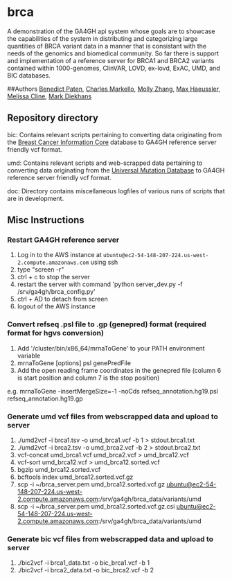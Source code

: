 # brca
A demonstration of the GA4GH api system whose goals are to showcase the capabilities of the system in distributing and categorizing large quantities of BRCA variant data in a manner that is consistant with the needs of the genomics and biomedical community. So far there is support and implementation of a reference server for BRCA1 and BRCA2 variants contained within 1000-genomes, ClinVAR, LOVD, ex-lovd, ExAC, UMD, and BIC databases.

##Authors
[Benedict Paten](https://github.com/benedictpaten/), [Charles Markello](https://github.com/cmarkello), [Molly Zhang](https://github.com/MollyZhang), [Max Haeussler](https://github.com/maximilianh), [Melissa Cline](https://github.com/melissacline), [Mark Diekhans](https://github.com/diekhans)

## Repository directory
  bic: Contains relevant scripts pertaining to converting data originating from the [Breast Cancer Information Core](https://research.nhgri.nih.gov/projects/bic/index.shtml) database to GA4GH reference server friendly vcf format.
  
  umd: Contains relevant scripts and web-scrapped data pertaining to converting data originating from the [Universal Mutation Database](http://www.umd.be/BRCA1/) to GA4GH reference server friendly vcf format.
  
  doc: Directory contains miscellaneous logfiles of various runs of scripts that are in development.

## Misc Instructions
### Restart GA4GH reference server
  1. Log in to the AWS instance at `ubuntu@ec2-54-148-207-224.us-west-2.compute.amazonaws.com` using ssh
  2. type "screen -r"
  3. ctrl + c to stop the server
  4. restart the server with command 'python server_dev.py -f /srv/ga4gh/brca_config.py'
  5. ctrl + AD to detach from screen
  6. logout of the AWS instance

### Convert refseq .psl file to .gp (genepred) format (required format for hgvs conversion)
  1. Add '/cluster/bin/x86_64/mrnaToGene' to your PATH environment variable
  2. mrnaToGene [options] psl genePredFile
  3. Add the open reading frame coordinates in the genepred file (column 6 is start position and column 7 is the stop position)

  e.g. mrnaToGene -insertMergeSize=-1 -noCds refseq_annotation.hg19.psl refseq_annotation.hg19.gp

### Generate umd vcf files from webscrapped data and upload to server
  1. ./umd2vcf -i brca1.tsv -o umd_brca1.vcf -b 1 > stdout.brca1.txt
  2. ./umd2vcf -i brca2.tsv -o umd_brca2.vcf -b 2 > stdout.brca2.txt
  3. vcf-concat umd_brca1.vcf umd_brca2.vcf > umd_brca12.vcf
  4. vcf-sort umd_brca12.vcf > umd_brca12.sorted.vcf
  5. bgzip umd_brca12.sorted.vcf
  6. bcftools index umd_brca12.sorted.vcf.gz
  7. scp -i ~/brca_server.pem umd_brca12.sorted.vcf.gz ubuntu@ec2-54-148-207-224.us-west-2.compute.amazonaws.com:/srv/ga4gh/brca_data/variants/umd
  8. scp -i ~/brca_server.pem umd_brca12.sorted.vcf.gz.csi ubuntu@ec2-54-148-207-224.us-west-2.compute.amazonaws.com:/srv/ga4gh/brca_data/variants/umd

### Generate bic vcf files from webscrapped data and upload to server
  1. ./bic2vcf -i brca1_data.txt -o bic_brca1.vcf -b 1
  2. ./bic2vcf -i brca2_data.txt -o bic_brca2.vcf -b 2

